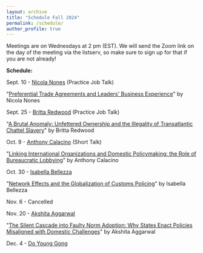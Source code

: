 ```yaml
---
layout: archive
title: "Schedule Fall 2024"
permalink: /schedule/
author_profile: true
---
```

Meetings are on Wednesdays at 2 pm (EST). We will send the Zoom link on the day of the meeting via the listserv, so make sure to sign up for that if you are not already!

**Schedule:**

Sept. 10 - [Nicola Nones](https://www.nicolanones.com/) (Practice Job Talk)

"[Preferential Trade Agreements and Leaders' Business Experience](https://io-workshop.github.io/files/Nones_2024-PTAs.pdf)" by Nicola Nones

Sept. 25 - [Britta Redwood](https://x.com/brittaredwood?lang=en) (Practice Job Talk)

"[A Brutal Anomaly: Unfettered Ownership and the Illegality of Transatlantic Chattel Slavery](https://io-workshop.github.io/files/Redwood_2024-a_brutal_anomaly.pdf)" by Britta Redwood

Oct. 9 - [Anthony Calacino](https://anthonycalacino.com/) (Short Talk)

"[Linking International Organizations and Domestic Policymaking: the Role of Bureaucratic Lobbying](https://io-workshop.github.io/files/calacino_io_influence_april_1_2024.pdf)" by Anthony Calacino

Oct. 30 - [Isabella Bellezza](https://www.isabellabellezza.com/) 

"[Network Effects and the Globalization of Customs Policing](https://io-workshop.github.io/files/Bellezza_Border_Security_Cooperation.pdf)" by Isabella Bellezza

Nov. 6 - Cancelled

Nov. 20 - [Akshita Aggarwal](https://politicalscience.columbian.gwu.edu/akshita-aggarwal)

"[The Silent Cascade into Faulty Norm Adoption: Why States Enact Policies Misaligned with Domestic Challenges](https://io-workshop.github.io/files/Aggarwal_2024-Silent_Cascade.pdf)" by Akshita Aggarwal

Dec. 4 - [Do Young Gong](https://dygong2.github.io/doyounggong/)
